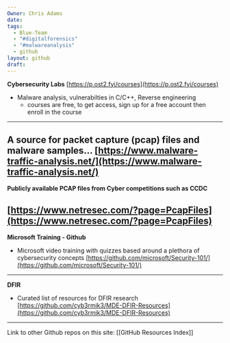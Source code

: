 ```yaml
---
Owner: Chris Adams
date: 
tags:
  - Blue-Team
  - "#digitalforensics"
  - "#malwareanalysis"
  - github
layout: github
draft:
---
```

**Cybersecurity Labs**
[https://p.ost2.fyi/courses](https://p.ost2.fyi/courses)
- Malware analysis, vulnerabilties in C/C++, Reverse engineering
    - courses are free, to get access, sign up for a free account then enroll in the course
---
**A source for packet capture (pcap) files and malware samples...**
[https://www.malware-traffic-analysis.net/](https://www.malware-traffic-analysis.net/)
---
**Publicly available PCAP files from Cyber competitions such as CCDC**

[https://www.netresec.com/?page=PcapFiles](https://www.netresec.com/?page=PcapFiles)
---
**Microsoft Training - Github**
- Microsoft video training with quizzes based around a plethora of cybersecurity concepts
[https://github.com/microsoft/Security-101/](https://github.com/microsoft/Security-101/)

---
**DFIR**
- Curated list of resources for DFIR research
[https://github.com/cyb3rmik3/MDE-DFIR-Resources](https://github.com/cyb3rmik3/MDE-DFIR-Resources)


---
Link to other Github repos on this site: [[GitHub Resources Index]]